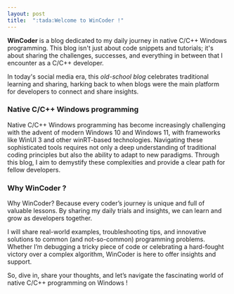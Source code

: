 ```yaml
---
layout: post
title:  ":tada:Welcome to WinCoder !"
---
```


**WinCoder** is a blog dedicated to my daily journey in native C/C++ Windows programming. This blog isn't just about code snippets and tutorials; it's about sharing the challenges, successes, and everything in between that I encounter as a C/C++ developer.

In today's social media era, this *old-school blog* celebrates traditional learning and sharing, harking back to when blogs were the main platform for developers to connect and share insights.

### Native C/C++ Windows programming

Native C/C++ Windows programming has become increasingly challenging with the advent of modern Windows 10 and Windows 11, with frameworks like WinUI 3 and other winRT-based technologies. Navigating these sophisticated tools requires not only a deep understanding of traditional coding principles but also the ability to adapt to new paradigms. Through this blog, I aim to demystify these complexities and provide a clear path for fellow developers.

### Why WinCoder ?

Why WinCoder? Because every coder’s journey is unique and full of valuable lessons. By sharing my daily trials and insights, we can learn and grow as developers together.

I will share real-world examples, troubleshooting tips, and innovative solutions to common (and not-so-common) programming problems. Whether I’m debugging a tricky piece of code or celebrating a hard-fought victory over a complex algorithm, WinCoder is here to offer insights and support.

So, dive in, share your thoughts, and let’s navigate the fascinating world of native C/C++ programming on Windows !
